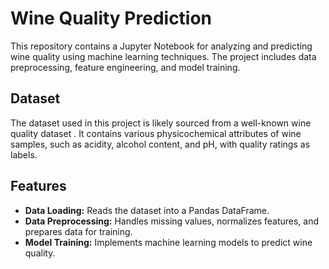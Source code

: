 # Wine Quality Prediction

This repository contains a Jupyter Notebook for analyzing and predicting wine quality using machine learning techniques. The project includes data preprocessing, feature engineering, and model training.

## Dataset
The dataset used in this project is likely sourced from a well-known wine quality dataset . It contains various physicochemical attributes of wine samples, such as acidity, alcohol content, and pH, with quality ratings as labels.

## Features
- **Data Loading:** Reads the dataset into a Pandas DataFrame.
- **Data Preprocessing:** Handles missing values, normalizes features, and prepares data for training.
- **Model Training:** Implements machine learning models to predict wine quality.

